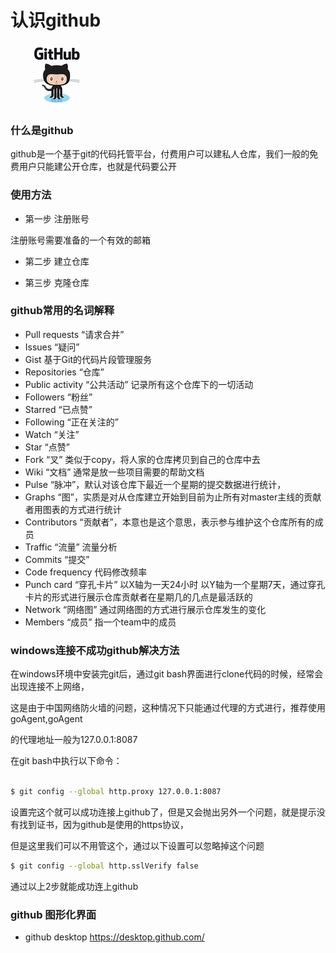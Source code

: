 # 认识github
![](img/github.jpg)

### 什么是github

github是一个基于git的代码托管平台，付费用户可以建私人仓库，我们一般的免费用户只能建公开仓库，也就是代码要公开

### 使用方法

* 第一步 注册账号

注册账号需要准备的一个有效的邮箱

* 第二步 建立仓库


* 第三步 克隆仓库

### github常用的名词解释

* Pull requests
“请求合并”
* Issues
“疑问”
* Gist
基于Git的代码片段管理服务
* Repositories
“仓库”
* Public activity
“公共活动” 记录所有这个仓库下的一切活动
* Followers
“粉丝”
* Starred
“已点赞”
* Following
“正在关注的”
* Watch
“关注”
* Star
“点赞”
* Fork
“叉” 类似于copy，将人家的仓库拷贝到自己的仓库中去
* Wiki
“文档” 通常是放一些项目需要的帮助文档
* Pulse
“脉冲”，默认对该仓库下最近一个星期的提交数据进行统计，
* Graphs
“图”，实质是对从仓库建立开始到目前为止所有对master主线的贡献者用图表的方式进行统计
* Contributors
“贡献者”，本意也是这个意思，表示参与维护这个仓库所有的成员
* Traffic
“流量” 流量分析
* Commits
“提交”
* Code frequency
代码修改频率
* Punch card
“穿孔卡片” 以X轴为一天24小时 以Y轴为一个星期7天，通过穿孔卡片的形式进行展示仓库贡献者在星期几的几点是最活跃的
* Network
“网络图” 通过网络图的方式进行展示仓库发生的变化
* Members
“成员” 指一个team中的成员

### windows连接不成功github解决方法

在windows环境中安装完git后，通过git bash界面进行clone代码的时候，经常会出现连接不上网络，

这是由于中国网络防火墙的问题，这种情况下只能通过代理的方式进行，推荐使用goAgent,goAgent

的代理地址一般为127.0.0.1:8087

在git bash中执行以下命令：

``` bash

$ git config --global http.proxy 127.0.0.1:8087

```

设置完这个就可以成功连接上github了，但是又会抛出另外一个问题，就是提示没有找到证书，因为github是使用的https协议，

但是这里我们可以不用管这个，通过以下设置可以忽略掉这个问题

``` bash
$ git config --global http.sslVerify false

```

通过以上2步就能成功连上github

### github 图形化界面

* github desktop <https://desktop.github.com/>